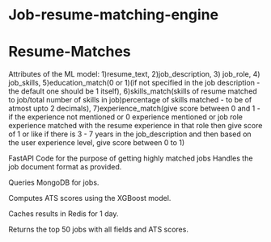# Job-resume-matching-engine
# Resume-Matches
Attributes of the ML model:
1)resume_text, 
2)job_description,
3) job_role,
4) job_skills, 
5)education_match(0 or 1)(if not specified in the job description - the default one should be 1 itself), 
6)skills_match(skills of resume matched to job/total number of skills in job)percentage of skills matched - to be of atmost upto 2 decimals), 
7)experience_match(give score between 0 and 1 - if the experience not mentioned or 0 experience mentioned or job role experience matched with the resume experience in that role then give score of 1 or like if there is 3 - 7 years in the job_description and then based on the user experience level, give score between 0 to 1)


FastAPI Code for the purpose of getting highly matched jobs
Handles the job document format as provided.

Queries MongoDB for jobs.

Computes ATS scores using the XGBoost model.

Caches results in Redis for 1 day.

Returns the top 50 jobs with all fields and ATS scores.
